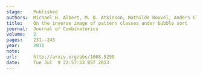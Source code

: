 ```yaml
---
stage:    Published
authors:  Michael H. Albert, M. D. Atkinson, Mathilde Bouvel, Anders Claesson, Mark Dukes
title:    On the inverse image of pattern classes under bubble sort
journal:  Journal of Combinatorics
volume:   2
pages:    231--243
year:     2011
note:     
url:      http://arxiv.org/abs/1008.5299
date:     Tue Jul  9 22:57:53 BST 2013
---
```

